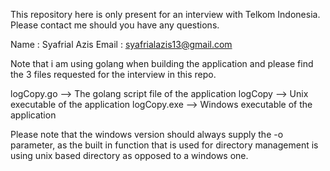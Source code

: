 This repository here is only present for an interview with Telkom Indonesia. Please contact me should you have any questions.

Name  : Syafrial Azis
Email : syafrialazis13@gmail.com 

Note that i am using golang when building the application and please find the 3 files requested for the interview in this repo.

logCopy.go  --> The golang script file of the application
logCopy     --> Unix executable of the application
logCopy.exe --> Windows executable of the application

Please note that the windows version should always supply the -o parameter, as the built in function that is used for directory management is using unix based directory as opposed to a windows one.

